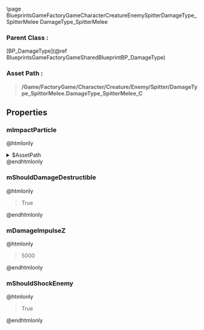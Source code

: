\page BlueprintsGameFactoryGameCharacterCreatureEnemySpitterDamageType_SpitterMelee DamageType_SpitterMelee
### Parent Class :
[BP_DamageType](@ref BlueprintsGameFactoryGameSharedBlueprintBP_DamageType)
### Asset Path :
<b><blockquote>/Game/FactoryGame/Character/Creature/Enemy/Spitter/DamageType_SpitterMelee.DamageType_SpitterMelee_C</blockquote></b>
## Properties

### mImpactParticle
@htmlonly
<details>
 <summary>$AssetPath</summary>
<b><a href="_blueprints_game_factory_game_character_creature_enemy_hog_particle_eating_01.html"><blockquote>Eating_01</blockquote></a></b>
</details>
@endhtmlonly

### mShouldDamageDestructible
@htmlonly
<blockquote>True</blockquote>
@endhtmlonly

### mDamageImpulseZ
@htmlonly
<blockquote>5000</blockquote>
@endhtmlonly

### mShouldShockEnemy
@htmlonly
<blockquote>True</blockquote>
@endhtmlonly

